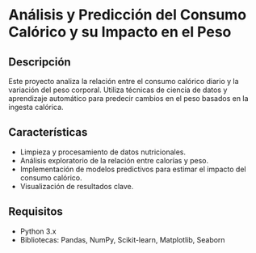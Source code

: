 # Análisis y Predicción del Consumo Calórico y su Impacto en el Peso

## Descripción

Este proyecto analiza la relación entre el consumo calórico diario y la variación del peso corporal. Utiliza técnicas de ciencia de datos y aprendizaje automático para predecir cambios en el peso basados en la ingesta calórica.

## Características

- Limpieza y procesamiento de datos nutricionales.
- Análisis exploratorio de la relación entre calorías y peso.
- Implementación de modelos predictivos para estimar el impacto del consumo calórico.
- Visualización de resultados clave.

## Requisitos

- Python 3.x
- Bibliotecas: Pandas, NumPy, Scikit-learn, Matplotlib, Seaborn



